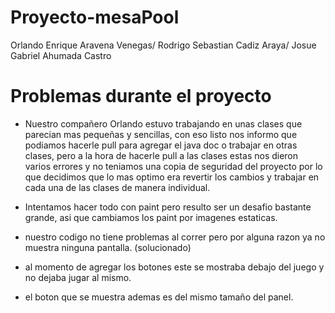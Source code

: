 # Proyecto-mesaPool

Orlando Enrique Aravena Venegas/
Rodrigo Sebastian Cadiz Araya/
Josue Gabriel Ahumada Castro


# Problemas durante el proyecto

- Nuestro compañero Orlando estuvo trabajando en unas clases que parecian mas pequeñas y sencillas, con eso listo nos informo que podiamos hacerle pull para agregar el java doc o trabajar en otras clases, pero a la hora de hacerle pull a las clases estas nos dieron varios errores y no teniamos una copia de seguridad del proyecto por lo que decidimos que lo mas optimo era revertir los cambios y trabajar en cada una de las clases de manera individual.


- Intentamos hacer todo con paint pero resulto ser un desafio bastante grande, asi que cambiamos los paint por imagenes estaticas.

- nuestro codigo no tiene problemas al correr pero por alguna razon ya no muestra ninguna pantalla. (solucionado)
- al momento de agregar los botones este se mostraba debajo del juego y no dejaba jugar al mismo.
- el boton que se muestra ademas es del mismo tamaño del panel.
